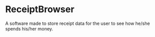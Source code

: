 # ReceiptBrowser
A software made to store receipt data for the user to see how he/she spends his/her money.
